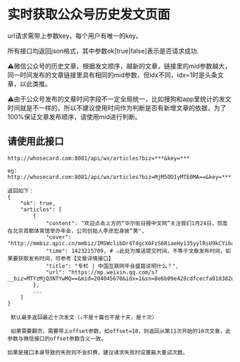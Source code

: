 # 实时获取公众号历史发文页面

url请求需带上参数key，每个用户有唯一的key。

所有接口均返回json格式，其中参数ok[true|false]表示是否请求成功.

⚠️微信公众号的历史文章，根据发文顺序，越新的文章，链接里的mid参数越大，同一时间发布的文章链接里具有相同的mid参数，但idx不同，idx=1时是头条文章，以此类推。

⚠️由于公众号发布的文章时间字段不一定全局统一，比如搜狗和app里统计的发文时间就是不一样的，所以不建议使用时间作为判断是否有新增文章的依据，为了100%保证文章发布顺序，请使用mid进行判断。

## 请使用此接口

```
http://whosecard.com:8081/api/wx/articles?biz=***&key=***

eg:
http://whosecard.com:8081/api/wx/articles?biz=MjM5ODIyMTE0MA==&key=***

返回如下：
{
    "ok": true,
    "articles": [
        {
            "content": "欢迎点击上方的“华尔街日报中文网”关注我们1月24日，百度在北京首都体育馆举办年会，公司创始人李彦宏身披“黄",
            "cover": "http://mmbiz.qpic.cn/mmbiz/IMSWclibDr4T4gcX6FzS6RiaeHy135yylRsU9kCYibabkWcLgibJa6HqHDAptmZuO0icc1uRk0tAQiciaTVsUEicWmFw3w/0",
            "time": 1423215709, # ⚠️此处为推送提交时间，不等于文章发布时间，如果要获取发布时间，可参考【文章详情接口】
            "title": "专栏 | 中国互联网年会盛筵说明什么？",
            "url": "https://mp.weixin.qq.com/s?__biz=MTYzMjQ3NTYwMQ==&mid=204045670&idx=1&sn=8e6b09e428cdfcecfa018382d04e6647#rd"
        },
        ...
    ]
}

 默认最多返回最近十次发文（⚠️不是十篇也不是十天，是十次）

 如果需要翻页，需要带上offset参数，如offset=10，则返回从第11次开始的10次文章，此参数与微信接口的offset参数含义一致。

如果是接口本身导致的失败则不会扣费，建议请求失败时设置最大重试次数。
```

<!--
## 此接口即将下线，请新用户不要使用，老用户尽快迁移到新接口
```
http://whosecard.com:8081/api/wx/profile?biz=***&key=***

eg:
http://whosecard.com:8081/api/wx/profile?biz=MjM5ODIyMTE0MA==&key=***

返回如下：
{
	"ok": true,
	"html": "历史列表页html文本"
 }

 默认最多返回最近十次发文（⚠️不是十篇也不是十天，是十次）

 如果需要翻页，需要带上offset参数，如offset=10，则返回从第11次开始的10次文章，此参数与微信接口的offset参数含义一致。

⚠️注意，如果是公众号自身的问题导致失败，依旧会扣费，并在error字段返回失败原因，同时会返回cost字段为true，如下：
{'ok': false, 'error': '此帐号已申请公众号帐号迁移流程，被冻结/回收，小主页暂无法访问。', 'cost': true}
{'ok': false, 'error': '此帐号已自主注销，内容无法查看。', 'cost': true}
{'ok': false, 'error': '经大量用户投诉，此帐号存在违规行为，已限制跳转到小主页。', 'cost': true}
# 之后可能会扩展更多公众号异常场景，建议使用cost字段判断是否需要重试

如果收到cost=true的失败返回结果，就不用再重试请求了。
如果是接口本身导致的失败则不会扣费，建议请求失败时设置最大重试次数。
```
-->

